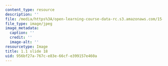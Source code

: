 ```yaml
---
content_type: resource
description: ''
file: /media/https%3A/open-learning-course-data-rc.s3.amazonaws.com/15-s21-nuts-and-bolts-of-business-plans-january-iap-2014/956bf27a767ce83e66cfe399157e460a_Slide18.JPG
file_type: image/jpeg
image_metadata:
  caption: ''
  credit: ''
  image-alt: ''
resourcetype: Image
title: 1.1 slide 18
uid: 956bf27a-767c-e83e-66cf-e399157e460a
---
```

